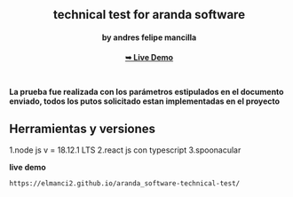<div align="center">

  <br />
  <br />

  <h2 align="center" color="red" > technical test for aranda software  </h2>
<h4> by  andres felipe mancilla  </h4>

<a href="https://elmanci2.github.io/aranda_software-technical-test/"><strong>➥ Live Demo</strong></a>

</div>

<br />

<strong>  La prueba fue realizada con los parámetros estipulados en el documento enviado, todos los putos solicitado estan implementadas en el proyecto </strong>

<div> 
    <h2>  Herramientas y versiones   </h2>

1.node js  v =  18.12.1 LTS
2.react js con typescript 
3.spoonacular


</div>

<strong> live demo </strong>

```bash
https://elmanci2.github.io/aranda_software-technical-test/
```
